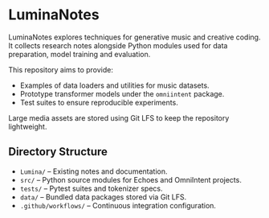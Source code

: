 # LuminaNotes

LuminaNotes explores techniques for generative music and creative coding. It collects research notes alongside Python modules used for data preparation, model training and evaluation.

This repository aims to provide:

- Examples of data loaders and utilities for music datasets.
- Prototype transformer models under the `omniintent` package.
- Test suites to ensure reproducible experiments.

Large media assets are stored using Git LFS to keep the repository lightweight.

## Directory Structure

- `Lumina/` – Existing notes and documentation.
- `src/` – Python source modules for Echoes and OmniIntent projects.
- `tests/` – Pytest suites and tokenizer specs.
- `data/` – Bundled data packages stored via Git LFS.
- `.github/workflows/` – Continuous integration configuration.
